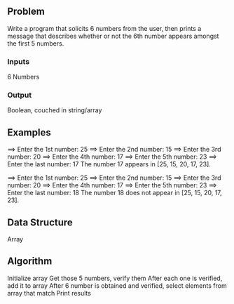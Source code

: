 ## Problem

Write a program that solicits 6 numbers from the user, then prints a message
that describes whether or not the 6th number appears amongst the first 5
numbers.

### Inputs

6 Numbers

### Output

Boolean, couched in string/array

## Examples

==> Enter the 1st number:
25
==> Enter the 2nd number:
15
==> Enter the 3rd number:
20
==> Enter the 4th number:
17
==> Enter the 5th number:
23
==> Enter the last number:
17
The number 17 appears in [25, 15, 20, 17, 23].


==> Enter the 1st number:
25
==> Enter the 2nd number:
15
==> Enter the 3rd number:
20
==> Enter the 4th number:
17
==> Enter the 5th number:
23
==> Enter the last number:
18
The number 18 does not appear in [25, 15, 20, 17, 23].

## Data Structure

Array

## Algorithm

Initialize array
Get those 5 numbers, verify them
After each one is verified, add it to array
After 6 number is obtained and verified, select elements from array that match
Print results
